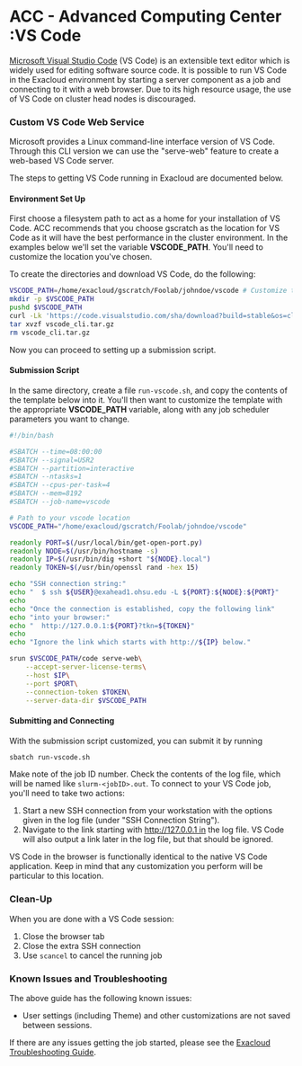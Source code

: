 ACC - Advanced Computing Center :VS Code
==================================================

[Microsoft Visual Studio Code](https://code.visualstudio.com/docs) (VS Code) is an extensible text editor which is widely used for editing software source code. It is possible to run VS Code in the Exacloud environment by starting a server component as a job and connecting to it with a web browser. Due to its high resource usage, the use of VS Code on cluster head nodes is discouraged.

### Custom VS Code Web Service


Microsoft provides a Linux command-line interface version of VS Code. Through this CLI version we can use the "serve-web" feature to create a web-based VS Code server.

The steps to getting VS Code running in Exacloud are documented below.

#### Environment Set Up

First choose a filesystem path to act as a home for your installation of VS Code. ACC recommends that you choose gscratch as the location for VS Code as it will have the best performance in the cluster environment. In the examples below we'll set the variable **VSCODE_PATH**. You'll need to customize the location you've chosen.

To create the directories and download VS Code, do the following:


```  sh title="Set-up VS Code"
VSCODE_PATH=/home/exacloud/gscratch/Foolab/johndoe/vscode # Customize this path
mkdir -p $VSCODE_PATH
pushd $VSCODE_PATH
curl -Lk 'https://code.visualstudio.com/sha/download?build=stable&os=cli-alpine-x64' --output vscode_cli.tar.gz
tar xvzf vscode_cli.tar.gz
rm vscode_cli.tar.gz
```

Now you can proceed to setting up a submission script.

#### Submission Script


In the same directory, create a file `run-vscode.sh`, and copy the contents of the template below into it. You'll then want to customize the template with the appropriate **VSCODE_PATH** variable, along with any job scheduler parameters you want to change.

``` sh title="run-vscode.sh"
#!/bin/bash

#SBATCH --time=08:00:00
#SBATCH --signal=USR2
#SBATCH --partition=interactive
#SBATCH --ntasks=1
#SBATCH --cpus-per-task=4
#SBATCH --mem=8192
#SBATCH --job-name=vscode

# Path to your vscode location
VSCODE_PATH="/home/exacloud/gscratch/Foolab/johndoe/vscode"

readonly PORT=$(/usr/local/bin/get-open-port.py)
readonly NODE=$(/usr/bin/hostname -s)
readonly IP=$(/usr/bin/dig +short "${NODE}.local")
readonly TOKEN=$(/usr/bin/openssl rand -hex 15)

echo "SSH connection string:"
echo "  $ ssh ${USER}@exahead1.ohsu.edu -L ${PORT}:${NODE}:${PORT}"
echo
echo "Once the connection is established, copy the following link"
echo "into your browser:"
echo "  http://127.0.0.1:${PORT}?tkn=${TOKEN}"
echo
echo "Ignore the link which starts with http://${IP} below."

srun $VSCODE_PATH/code serve-web\
	--accept-server-license-terms\
	--host $IP\
	--port $PORT\
	--connection-token $TOKEN\
	--server-data-dir $VSCODE_PATH
```

#### Submitting and Connecting


With the submission script customized, you can submit it by running

``` sh title="Job submission"
sbatch run-vscode.sh
```

Make note of the job ID number. Check the contents of the log file, which will be named like `slurm-<jobID>.out`. To connect to your VS Code job, you'll need to take two actions:

1.  Start a new SSH connection from your workstation with the options given in the log file (under "SSH Connection String").
2.  Navigate to the link starting with http://127.0.0.1 in the log file. VS Code will also output a link later in the log file, but that should be ignored.

VS Code in the browser is functionally identical to the native VS Code application. Keep in mind that any customization you perform will be particular to this location.

### Clean-Up


When you are done with a VS Code session:

1.  Close the browser tab
2.  Close the extra SSH connection
3.  Use `scancel` to cancel the running job

### Known Issues and Troubleshooting


The above guide has the following known issues:

-   User settings (including Theme) and other customizations are not saved between sessions.

If there are any issues getting the job started, please see the [Exacloud Troubleshooting Guide](17-Troubleshooting.md).